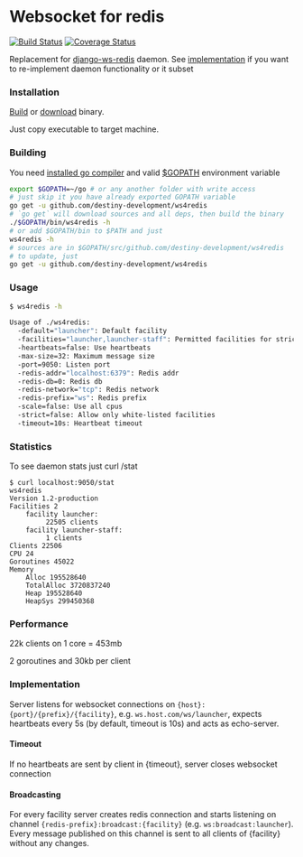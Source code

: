 Websocket for redis
=======
[![Build Status](https://travis-ci.org/ernado/ws4redis.svg)](https://travis-ci.org/ernado/ws4redis)
[![Coverage Status](https://coveralls.io/repos/ernado/ws4redis/badge.svg?branch=master)](https://coveralls.io/r/ernado/ws4redis?branch=master)


Replacement for [django-ws-redis](https://github.com/jrief/django-websocket-redis) daemon.
See [implementation](#implementation) if you want to re-implement daemon functionality or it subset

### Installation
[Build](#building) or [download](https://github.com/destiny-development/ws4redis/releases/latest) binary.

Just copy executable to target machine.

### Building
You need [installed go compiler](http://golang.org/doc/install) and valid [$GOPATH](https://golang.org/doc/code.html#GOPATH) environment variable
```bash
export $GOPATH=~/go # or any another folder with write access
# just skip it you have already exported GOPATH variable
go get -u github.com/destiny-development/ws4redis
# `go get` will download sources and all deps, then build the binary
./$GOPATH/bin/ws4redis -h
# or add $GOPATH/bin to $PATH and just
ws4redis -h
# sources are in $GOPATH/src/github.com/destiny-development/ws4redis
# to update, just
go get -u github.com/destiny-development/ws4redis
```

### Usage

```bash
$ ws4redis -h

Usage of ./ws4redis:
  -default="launcher": Default facility
  -facilities="launcher,launcher-staff": Permitted facilities for strict mode
  -heartbeats=false: Use heartbeats
  -max-size=32: Maximum message size
  -port=9050: Listen port
  -redis-addr="localhost:6379": Redis addr
  -redis-db=0: Redis db
  -redis-network="tcp": Redis network
  -redis-prefix="ws": Redis prefix
  -scale=false: Use all cpus
  -strict=false: Allow only white-listed facilities
  -timeout=10s: Heartbeat timeout
```

### Statistics

To see daemon stats just curl /stat
```
$ curl localhost:9050/stat
ws4redis
Version 1.2-production
Facilities 2
	facility launcher:
		 22505 clients
	facility launcher-staff:
		 1 clients
Clients 22506
CPU 24
Goroutines 45022
Memory
	Alloc 195528640
	TotalAlloc 3720837240
	Heap 195528640
	HeapSys 299450368
```

### Performance
22k clients on 1 core = 453mb

2 goroutines and 30kb per client


### Implementation
Server listens for websocket connections on `{host}:{port}/{prefix}/{facility}`,
e.g. `ws.host.com/ws/launcher`,
expects heartbeats every 5s (by default, timeout is 10s) and acts as echo-server.

#### Timeout
If no heartbeats are sent by client in {timeout}, server closes websocket connection

#### Broadcasting
For every facility server creates redis connection and starts listening on
channel `{redis-prefix}:broadcast:{facility}` (e.g. `ws:broadcast:launcher`).
Every message published on this channel is sent to all clients of {facility} without any changes.
